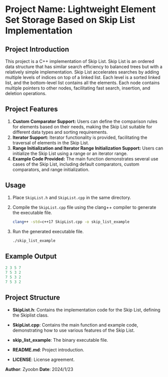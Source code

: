# 

# Project Name: Lightweight Element Set Storage Based on Skip List Implementation

## Project Introduction

This project is a C++ implementation of Skip List. Skip List is an ordered data structure that has similar search efficiency to balanced trees but with a relatively simple implementation. Skip List accelerates searches by adding multiple levels of indices on top of a linked list. Each level is a sorted linked list, and the bottom-level list contains all the elements. Each node contains multiple pointers to other nodes, facilitating fast search, insertion, and deletion operations.

## Project Features

1. **Custom Comparator Support:** Users can define the comparison rules for elements based on their needs, making the Skip List suitable for different data types and sorting requirements.
2. **Iterator Support:** Iterator functionality is provided, facilitating the traversal of elements in the Skip List.
3. **Range Initialization and Iterator Range Initialization Support:** Users can initialize the Skip List using a range or an iterator range.
4. **Example Code Provided:** The main function demonstrates several use cases of the Skip List, including default comparators, custom comparators, and range initialization.

## Usage

1. Place `SkipList.h` and `SkipList.cpp` in the same directory.

2. Compile the `SkipList.cpp` file using the clang++ compiler to generate the executable file.

    ```bash
    clang++ -std=c++17 SkipList.cpp -o skip_list_example
    ```

3. Run the generated executable file.

    ```bash
    ./skip_list_example
    ```

## Example Output

```cpp
2 3 5 7 
7 5 3 2 
7 5 3 2 
7 5 3 2
```

## Project Structure

-   **SkipList.h**: Contains the implementation code for the Skip List, defining the Skiplist class.

-   **SkipList.cpp**: Contains the main function and example code, demonstrating how to use various features of the Skip List.

-   **skip_list_example**: The binary executable file.

-   **README.md**: Project introduction.

-   **LICENSE**: License agreement.

**Author**: Zyoobn
**Date**: 2024/1/23
